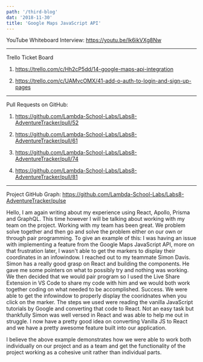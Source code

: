 ```yaml
---
path: '/third-blog'
dat: '2018-11-30'
title: 'Google Maps JavaScript API'
---
```


YouTube Whiteboard Interview:
https://youtu.be/Ik6ikVXg8Nw

---

Trello Ticket Board

1. https://trello.com/c/Hh2cP5dd/14-google-maps-api-integration

2. https://trello.com/c/UAMvcOMX/41-add-o-auth-to-login-and-sign-up-pages

---

Pull Requests on GitHub:

1. https://github.com/Lambda-School-Labs/Labs8-AdventureTracker/pull/52

2. https://github.com/Lambda-School-Labs/Labs8-AdventureTracker/pull/61

3. https://github.com/Lambda-School-Labs/Labs8-AdventureTracker/pull/74

4. https://github.com/Lambda-School-Labs/Labs8-AdventureTracker/pull/81

---

Project GitHub Graph: https://github.com/Lambda-School-Labs/Labs8-AdventureTracker/pulse

Hello, I am again writing about my experience using React, Apollo, Prisma and GraphQL. This time however I will be talking about working with my team on the project. Working with my team has been great. We problem solve together and then go and solve the problem either on our own or through pair programming. To give an example of this:
I was having an issue with implementing a feature from the Google Maps JavaScript API, more on that frustration later, I wasn't able to get the markers to display their coordinates in an infowindow. I reached out to my teammate Simon Davis. Simon has a really good grasp on React and building the components. He gave me some pointers on what to possibly try and nothing was working. We then decided that we would pair program so I used the Live Share Extension in VS Code to share my code with him and we would both work together coding on what needed to be accomplished. Success. We were able to get the infowindow to properly display the cooridnates when you click on the marker. The steps we used were reading the vanilla JavaScript tutorials by Google and converting that code to React. Not an easy task but thankfully Simon was well versed in React and was able to help me out in struggle. I now have a pretty good idea on converting Vanilla JS to React and we have a pretty awesome feature built into our application.

I believe the above example demonstrates how we were able to work both individually on our project and as a team and get the functionality of the project working as a cohesive unit rather than individual parts.
